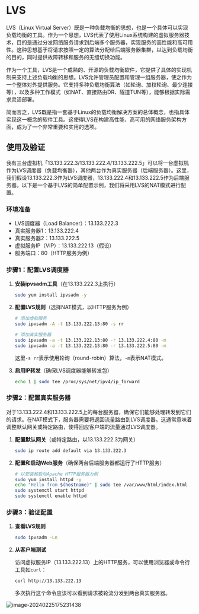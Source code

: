 # LVS

LVS（Linux Virtual Server）既是一种负载均衡的思想，也是一个具体可以实现负载均衡的工具。作为一个思想，LVS代表了使用Linux系统构建的虚拟服务器技术，目的是通过分发网络服务请求到后端多个服务器，实现服务的高性能和高可用性。这种思想基于将请求按照一定的算法分配给后端服务器集群，以达到负载均衡的目的，同时提供故障转移和服务的无缝切换功能。

作为一个工具，LVS是一个成熟的、开源的负载均衡软件，它提供了具体的实现机制来支持上述负载均衡的思想。LVS允许管理员配置和管理一组服务器，使之作为一个整体对外提供服务。它支持多种负载均衡算法（如轮询、加权轮询、最少连接等），以及多种工作模式（如NAT、直接路由DR、隧道TUN等），能够根据实际需求灵活部署。

简而言之，LVS既是指一套基于Linux的负载均衡解决方案的总体概念，也指具体实现这一概念的软件工具。这使得LVS在构建高性能、高可用的网络服务架构方面，成为了一个非常重要和实用的选项。

## 使用及验证

我有三台虚拟机「13.133.222.3/13.133.222.4/13.133.222.5」可以将一台虚拟机作为LVS调度器（负载均衡器），其他两台作为真实服务器（后端服务器）。这里，我们假设13.133.222.3作为LVS调度器，13.133.222.4和13.133.222.5作为后端服务器。以下是一个基于LVS的简单配置示例，我们将采用LVS的NAT模式进行配置。

### 环境准备

- LVS调度器（Load Balancer）：13.133.222.3
- 真实服务器1：13.133.222.4
- 真实服务器2：13.133.222.5
- 虚拟服务IP（VIP）：13.133.222.13（假设）
- 服务端口：80（HTTP服务为例）

### 步骤1：配置LVS调度器

1. **安装ipvsadm工具**（在13.133.222.3上执行）

   ```bash
   sudo yum install ipvsadm -y
   ```

2. **配置LVS规则**（选择NAT模式，以HTTP服务为例）

   ```bash
   # 添加虚拟服务
   sudo ipvsadm -A -t 13.133.222.13:80 -s rr
   
   # 添加真实服务器
   sudo ipvsadm -a -t 13.133.222.13:80 -r 13.133.222.4:80 -m
   sudo ipvsadm -a -t 13.133.222.13:80 -r 13.133.222.5:80 -m
   ```

   这里`-s rr`表示使用轮询（round-robin）算法，`-m`表示NAT模式。

3. **启用IP转发**（确保LVS调度器能够转发包）

   ```bash
   echo 1 | sudo tee /proc/sys/net/ipv4/ip_forward
   ```

### 步骤2：配置真实服务器

对于13.133.222.4和13.133.222.5上的每台服务器，确保它们能够处理转发到它们的请求。在NAT模式下，服务器需要将返回流量路由到LVS调度器。这通常意味着调整默认网关或特定路由，使得回应客户端的流量通过LVS调度器。

1. **配置默认网关**（或特定路由，以13.133.222.3为网关）

   ```bash
   sudo ip route add default via 13.133.222.3
   ```

2. **配置和启动Web服务**（确保两台后端服务器都运行了HTTP服务）

   ```bash
   # 以安装和启动Apache HTTP服务器为例
   sudo yum install httpd -y
   echo "Hello from $(hostname)" | sudo tee /var/www/html/index.html
   sudo systemctl start httpd
   sudo systemctl enable httpd
   ```

### 步骤3：验证配置

1. **查看LVS规则**

   ```bash
   sudo ipvsadm -Ln
   ```

2. **从客户端测试**

   访问虚拟服务IP（13.133.222.13）上的HTTP服务，可以使用浏览器或命令行工具如`curl`：

   ```bash
   curl http://13.133.222.13
   ```

   多次执行这个命令应该可以看到请求被轮流分发到两台真实服务器。

![image-20240225175231438](https://wangigor-typora-images.oss-cn-chengdu.aliyuncs.com/image-20240225175231438.png)